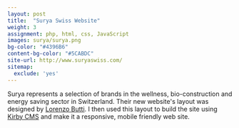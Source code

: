 ```yaml
---
layout: post
title:  "Surya Swiss Website"
weight: 3
assignment: php, html, css, JavaScript
images: surya/surya.png
bg-color: "#4396B6"
content-bg-color: "#5CABDC"
site-url: http://www.suryaswiss.com/
sitemap:
  exclude: 'yes'
---
```

Surya represents a selection of brands in the wellness, bio-construction and energy saving sector in Switzerland. Their new website's layout was designed by [Lorenzo Butti](http://lorenzobutti.com). I then used this layout to build the site using [Kirby CMS](http://getkirby.com) and make it a responsive, mobile friendly web site.
